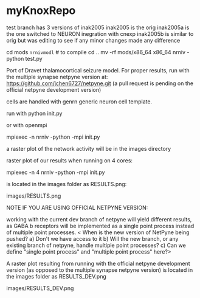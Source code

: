 # myKnoxRepo

test branch has 3 versions of inak2005
inak2005 is the orig
inak2005a is the one switched to NEURON inegration with cnexp
inak2005b is similar to orig but was editing to see if any minor changes made any difference

cd mods
`nrnivmodl` # to compile
cd ..
mv -rf mods/x86_64 x86_64
nrniv -python test.py

Port of Dravet thalamocortical seizure model.
For proper results, run with the multiple synapse netpyne version at: 
https://github.com/jchen6727/netpyne.git 
(a pull request is pending on the official netpyne development version)

cells are handled with genrn generic neuron cell template.

run with
python init.py

or with openmpi

mpiexec -n <numcores> nrniv -python -mpi init.py

a raster plot of the network activity will be in the images directory

raster plot of our results when running on 4 cores:

mpiexec -n 4 nrniv -python -mpi init.py

is located in the images folder as RESULTS.png:

images/RESULTS.png

NOTE IF YOU ARE USING OFFICIAL NETPYNE VERSION:

working with the current dev branch of netpyne will yield different results,
as GABA b receptors will be implemented as a single point process instead of
multiple point processes. 
< When is the new version of NetPyne being pushed? 
a) Don't we have access to it 
b) Will the new branch, or any existing branch of netpyne, handle multiple point processes?
c) Can we define "single point process" and "multiple point process" here?>

A raster plot resulting from running with the official netpyne development 
version (as opposed to the multiple synapse netpyne version) is located in the
images folder as RESULTS_DEV.png

images/RESULTS_DEV.png
